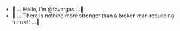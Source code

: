 - 🌱 ... Hello, I’m @favargas ...🌱
- 🌱 ... There is nothing more stronger than a broken man rebuilding himself ...🌱

<!---
favargas/favargas is a ✨ special ✨ repository because its `README.md` (this file) appears on your GitHub profile.
You can click the Preview link to take a look at your changes.
--->
